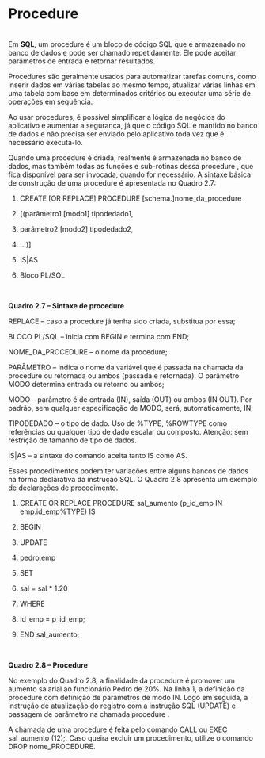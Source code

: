 
<h1> Procedure </h1><br>
Em <strong>SQL</strong>, um procedure é um bloco de código SQL que é armazenado no banco de dados e pode ser chamado repetidamente. Ele pode aceitar parâmetros de entrada e retornar resultados.

Procedures são geralmente usados para automatizar tarefas comuns, como inserir dados em várias tabelas ao mesmo tempo, atualizar várias linhas em uma tabela com base em determinados critérios ou executar uma série de operações em sequência.

Ao usar procedures, é possível simplificar a lógica de negócios do aplicativo e aumentar a segurança, já que o código SQL é mantido no banco de dados e não precisa ser enviado pelo aplicativo toda vez que é necessário executá-lo.

Quando uma procedure é criada, realmente é armazenada no banco de dados, mas também todas as funções e sub-rotinas dessa procedure , que fica disponível para ser invocada, quando for necessário. A sintaxe básica de construção de uma procedure é apresentada no Quadro 2.7:

1. CREATE [OR REPLACE] PROCEDURE [schema.]nome_da_procedure

2. [(parâmetro1 [modo1] tipodedado1,

3. parâmetro2 [modo2] tipodedado2,

4. ...)]

5. IS|AS

6. Bloco PL/SQL
<br>


<strong>Quadro 2.7 – Sintaxe de procedure<br></strong>

REPLACE – caso a procedure já tenha sido criada, substitua por essa;

BLOCO PL/SQL – inicia com BEGIN e termina com END;

NOME_DA_PROCEDURE – o nome da procedure;

PARÂMETRO – indica o nome da variável que é passada na chamada da procedure ou retornada ou ambos (passada e retornada). O parâmetro MODO determina entrada ou retorno ou ambos;

MODO – parâmetro é de entrada (IN), saída (OUT) ou ambos (IN OUT). Por padrão, sem qualquer especificação de MODO, será, automaticamente, IN;

TIPODEDADO – o tipo de dado. Uso de %TYPE, %ROWTYPE como referências ou qualquer tipo de dado escalar ou composto. Atenção: sem restrição de tamanho de tipo de dados.

IS|AS – a sintaxe do comando aceita tanto IS como AS.

Esses procedimentos podem ter variações entre alguns bancos de dados na forma declarativa da instrução SQL. O Quadro 2.8 apresenta um exemplo de declarações de procedimento.

1. CREATE OR REPLACE PROCEDURE sal_aumento (p_id_emp IN emp.id_emp%TYPE) IS

2. BEGIN

3. UPDATE

4. pedro.emp

5. SET

6. sal = sal * 1.20

7. WHERE

8. id_emp = p_id_emp;

9. END sal_aumento;
<br>


<strong>Quadro 2.8 – Procedure</strong>

No exemplo do Quadro 2.8, a finalidade da procedure é promover um aumento salarial ao funcionário Pedro de 20%. Na linha 1, a definição da procedure com definição de parâmetros de modo IN. Logo em seguida, a instrução de atualização do registro com a instrução SQL (UPDATE) e passagem de parâmetro na chamada procedure .

A chamada de uma procedure é feita pelo comando CALL ou EXEC sal_aumento (12);. Caso queira excluir um procedimento, utilize o comando DROP nome_PROCEDURE.